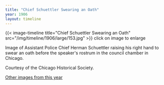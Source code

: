 ```yaml
---
title: "Chief Schuettler Swearing an Oath"
year: 1906
layout: timeline
---
```


{{< image-timeline title="Chief Schuettler Swearing an Oath" src="/img/timeline/1906/large/153.jpg" >}}
click on image to enlarge

Image of Assistant Police Chief Herman Schuettler raising his right hand to swear an oath before the speaker's rostrum in the council chamber in Chicago. 

Courtesy of the Chicago Historical Society.  

[Other images from this year](/historical/timeline/1906)